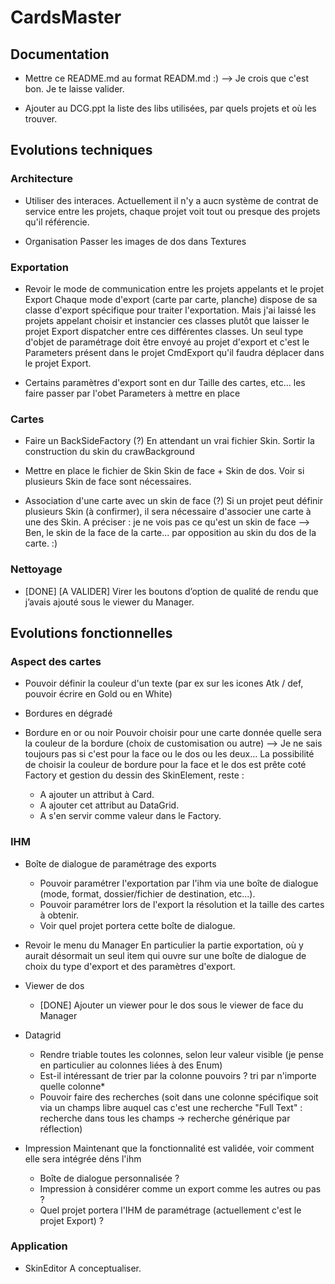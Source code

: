 # CardsMaster

## Documentation

* Mettre ce README.md au format READM.md :) 
--> Je crois que c'est bon. Je te laisse valider.

* Ajouter au DCG.ppt la liste des libs utilisées, par quels projets et où les trouver.


## Evolutions techniques

### Architecture

* Utiliser des interaces.
Actuellement il n'y a aucn système de contrat de service entre les projets, chaque projet voit tout ou presque des projets qu'il référencie.

* Organisation
Passer les images de dos dans Textures

  
### Exportation

* Revoir le mode de communication entre les projets appelants et le projet Export
Chaque mode d'export (carte par carte, planche) dispose de sa classe d'export spécifique pour traiter l'exportation.
Mais j'ai laissé les projets appelant choisir et instancier ces classes plutôt que laisser le projet Export dispatcher entre ces différentes classes.
Un seul type d'objet de paramétrage doit être envoyé au projet d'export et c'est le Parameters présent dans le projet CmdExport qu'il faudra déplacer dans le projet Export.

* Certains paramètres d'export sont en dur
  Taille des cartes, etc... les faire passer par l'obet Parameters à mettre en place

### Cartes

* Faire un BackSideFactory (?)
En attendant un vrai fichier Skin. 
Sortir la construction du skin du crawBackground

* Mettre en place le fichier de Skin
Skin de face + Skin de dos.
Voir si plusieurs Skin de face sont nécessaires.

* Association d'une carte avec un skin de face (?)
Si un projet peut définir plusieurs Skin (à confirmer), il sera nécessaire d'associer une carte à une des Skin.
A préciser : je ne vois pas ce qu'est un skin de face
--> Ben, le skin de la face de la carte... par opposition au skin du dos de la carte. :)

### Nettoyage
* [DONE] [A VALIDER] Virer les boutons d’option de qualité de rendu que j’avais ajouté sous le viewer du Manager.

  
## Evolutions fonctionnelles

### Aspect des cartes

* Pouvoir définir la couleur d'un texte (par ex sur les icones Atk / def, pouvoir écrire en Gold ou en White)

* Bordures en dégradé

* Bordure en or ou noir
Pouvoir choisir pour une carte donnée quelle sera la couleur de la bordure (choix de customisation ou autre)
--> Je ne sais toujours pas si c'est pour la face ou le dos ou les deux... 
La possibilité de choisir la couleur de bordure pour la face et le dos est prête coté Factory et gestion du dessin des SkinElement, reste :
  * A ajouter un attribut à Card.
  * A ajouter cet attribut au DataGrid.
  * A s'en servir comme valeur dans le Factory.

### IHM

* Boîte de dialogue de paramétrage des exports
  * Pouvoir paramétrer l'exportation par l'ihm via une boîte de dialogue (mode, format, dossier/fichier de destination, etc...). 
  * Pouvoir paramétrer lors de l'export la résolution et la taille des cartes à obtenir.
  * Voir quel projet portera cette boîte de dialogue.

* Revoir le menu du Manager
En particulier la partie exportation, où y aurait désormait un seul item qui ouvre sur une boîte de dialogue de choix du type d'export et des paramètres d'export.

* Viewer de dos
  * [DONE] Ajouter un viewer pour le dos sous le viewer de face du Manager

* Datagrid
  * Rendre triable toutes les colonnes, selon leur valeur visible (je pense en particulier au colonnes liées à des Enum)
  * Est-il intéressant de trier par la colonne pouvoirs ? tri par n'importe quelle colonne*
  * Pouvoir faire des recherches (soit dans une colonne spécifique soit via un champs libre auquel cas c'est une recherche "Full Text" : recherche dans tous les champs -> recherche générique par réflection)

* Impression
Maintenant que la fonctionnalité est validée, voir comment elle sera intégrée déns l'ihm
  * Boîte de dialogue personnalisée ?
  * Impression à considérer comme un export comme les autres ou pas ?
  * Quel projet portera l'IHM de paramétrage (actuellement c'est le projet Export) ?
  
### Application  

* SkinEditor
A conceptualiser.
